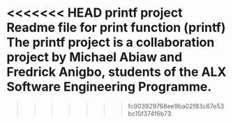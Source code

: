 <<<<<<< HEAD
printf project
Readme file for print function (printf)
The printf project is a collaboration project by Michael Abiaw and Fredrick Anigbo, students of the ALX Software Engineering Programme.
=======
>>>>>>> fc903929768ee9ba02f83c67e53bc15f374f6b73
